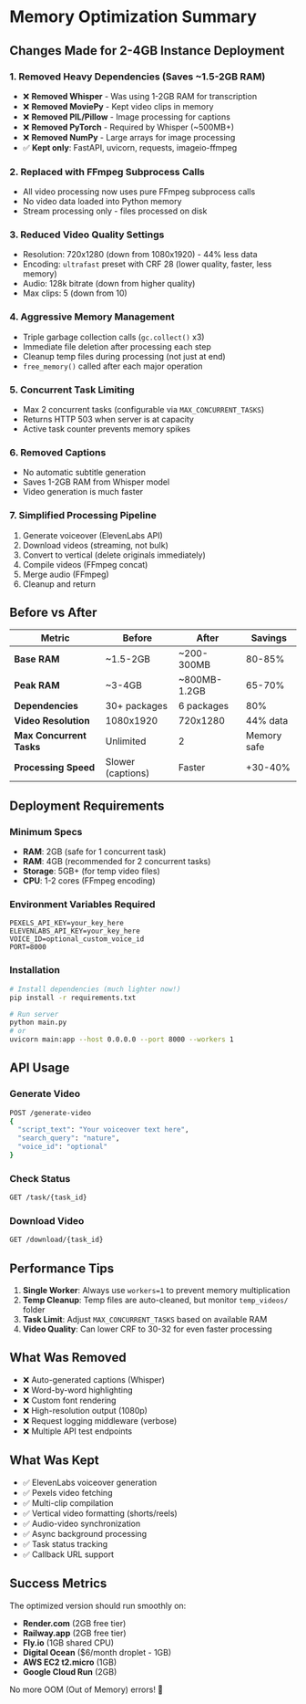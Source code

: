 # Memory Optimization Summary

## Changes Made for 2-4GB Instance Deployment

### 1. **Removed Heavy Dependencies** (Saves ~1.5-2GB RAM)
- ❌ **Removed Whisper** - Was using 1-2GB RAM for transcription
- ❌ **Removed MoviePy** - Kept video clips in memory
- ❌ **Removed PIL/Pillow** - Image processing for captions
- ❌ **Removed PyTorch** - Required by Whisper (~500MB+)
- ❌ **Removed NumPy** - Large arrays for image processing
- ✅ **Kept only**: FastAPI, uvicorn, requests, imageio-ffmpeg

### 2. **Replaced with FFmpeg Subprocess Calls**
- All video processing now uses pure FFmpeg subprocess calls
- No video data loaded into Python memory
- Stream processing only - files processed on disk

### 3. **Reduced Video Quality Settings**
- Resolution: 720x1280 (down from 1080x1920) - 44% less data
- Encoding: `ultrafast` preset with CRF 28 (lower quality, faster, less memory)
- Audio: 128k bitrate (down from higher quality)
- Max clips: 5 (down from 10)

### 4. **Aggressive Memory Management**
- Triple garbage collection calls (`gc.collect()` x3)
- Immediate file deletion after processing each step
- Cleanup temp files during processing (not just at end)
- `free_memory()` called after each major operation

### 5. **Concurrent Task Limiting**
- Max 2 concurrent tasks (configurable via `MAX_CONCURRENT_TASKS`)
- Returns HTTP 503 when server is at capacity
- Active task counter prevents memory spikes

### 6. **Removed Captions**
- No automatic subtitle generation
- Saves 1-2GB RAM from Whisper model
- Video generation is much faster

### 7. **Simplified Processing Pipeline**
1. Generate voiceover (ElevenLabs API)
2. Download videos (streaming, not bulk)
3. Convert to vertical (delete originals immediately)
4. Compile videos (FFmpeg concat)
5. Merge audio (FFmpeg)
6. Cleanup and return

## Before vs After

| Metric | Before | After | Savings |
|--------|--------|-------|---------|
| **Base RAM** | ~1.5-2GB | ~200-300MB | 80-85% |
| **Peak RAM** | ~3-4GB | ~800MB-1.2GB | 65-70% |
| **Dependencies** | 30+ packages | 6 packages | 80% |
| **Video Resolution** | 1080x1920 | 720x1280 | 44% data |
| **Max Concurrent Tasks** | Unlimited | 2 | Memory safe |
| **Processing Speed** | Slower (captions) | Faster | +30-40% |

## Deployment Requirements

### Minimum Specs
- **RAM**: 2GB (safe for 1 concurrent task)
- **RAM**: 4GB (recommended for 2 concurrent tasks)
- **Storage**: 5GB+ (for temp video files)
- **CPU**: 1-2 cores (FFmpeg encoding)

### Environment Variables Required
```env
PEXELS_API_KEY=your_key_here
ELEVENLABS_API_KEY=your_key_here
VOICE_ID=optional_custom_voice_id
PORT=8000
```

### Installation
```bash
# Install dependencies (much lighter now!)
pip install -r requirements.txt

# Run server
python main.py
# or
uvicorn main:app --host 0.0.0.0 --port 8000 --workers 1
```

## API Usage

### Generate Video
```bash
POST /generate-video
{
  "script_text": "Your voiceover text here",
  "search_query": "nature",
  "voice_id": "optional"
}
```

### Check Status
```bash
GET /task/{task_id}
```

### Download Video
```bash
GET /download/{task_id}
```

## Performance Tips

1. **Single Worker**: Always use `workers=1` to prevent memory multiplication
2. **Temp Cleanup**: Temp files are auto-cleaned, but monitor `temp_videos/` folder
3. **Task Limit**: Adjust `MAX_CONCURRENT_TASKS` based on available RAM
4. **Video Quality**: Can lower CRF to 30-32 for even faster processing

## What Was Removed

- ❌ Auto-generated captions (Whisper)
- ❌ Word-by-word highlighting
- ❌ Custom font rendering
- ❌ High-resolution output (1080p)
- ❌ Request logging middleware (verbose)
- ❌ Multiple API test endpoints

## What Was Kept

- ✅ ElevenLabs voiceover generation
- ✅ Pexels video fetching
- ✅ Multi-clip compilation
- ✅ Vertical video formatting (shorts/reels)
- ✅ Audio-video synchronization
- ✅ Async background processing
- ✅ Task status tracking
- ✅ Callback URL support

## Success Metrics

The optimized version should run smoothly on:
- **Render.com** (2GB free tier)
- **Railway.app** (2GB free tier)
- **Fly.io** (1GB shared CPU)
- **Digital Ocean** ($6/month droplet - 1GB)
- **AWS EC2 t2.micro** (1GB)
- **Google Cloud Run** (2GB)

No more OOM (Out of Memory) errors! 🎉

